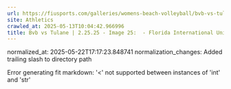 ```yaml
---
url: https://fiusports.com/galleries/womens-beach-volleyball/bvb-vs-tulane-2-25-25/image-25/355/62578/
site: Athletics
crawled_at: 2025-05-13T10:04:42.966996
title: Bvb vs Tulane | 2.25.25 - Image 25:  - Florida International University
---
```

normalized_at: 2025-05-22T17:17:23.848741
normalization_changes: Added trailing slash to directory path

Error generating fit markdown: '<' not supported between instances of 'int' and 'str'